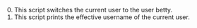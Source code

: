 0. This script switches the current user to the user betty.
1. This script prints the effective username of the current user.
